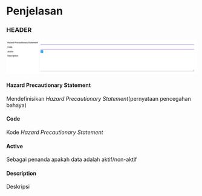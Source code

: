 # Penjelasan

### <a name="bagian-header">HEADER</a>

![](../../img/hazard-precautionary-statement/form.png)

#### <a name="field-name">Hazard Precautionary Statement</a>

Mendefinisikan *Hazard Precautionary Statement*(pernyataan pencegahan bahaya)

#### <a name="field-code">Code</a>

Kode *Hazard Precautionary Statement*

#### <a name="field-active">Active</a>

Sebagai penanda apakah data adalah aktif/non-aktif

#### <a name="field-description">Description</a>

Deskripsi

